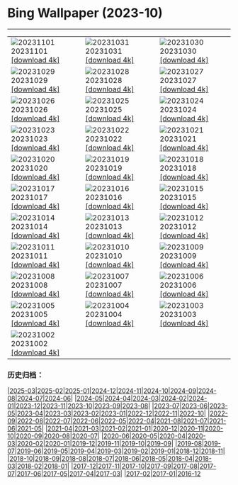# Bing Wallpaper (2023-10)
**************

<table><tr><td><img class="wallpaper" src="https://www.bing.com/th?id=OHR.HalloweenPorchAI_EN-US0776611565_1920x1080.jpg" alt="20231101"> 20231101 <a class="wallpaper_link" href="https://www.bing.com/th?id=OHR.HalloweenPorchAI_EN-US0776611565_UHD.jpg">[download 4k]</a></td><td><img class="wallpaper" src="https://www.bing.com/th?id=OHR.AutumnRaven_EN-US0686194098_1920x1080.jpg" alt="20231031"> 20231031 <a class="wallpaper_link" href="https://www.bing.com/th?id=OHR.AutumnRaven_EN-US0686194098_UHD.jpg">[download 4k]</a></td><td><img class="wallpaper" src="https://www.bing.com/th?id=OHR.SavannahSculpture_EN-US0375520303_1920x1080.jpg" alt="20231030"> 20231030 <a class="wallpaper_link" href="https://www.bing.com/th?id=OHR.SavannahSculpture_EN-US0375520303_UHD.jpg">[download 4k]</a></td></tr><tr><td><img class="wallpaper" src="https://www.bing.com/th?id=OHR.FiveWinds_EN-US0292788215_1920x1080.jpg" alt="20231029"> 20231029 <a class="wallpaper_link" href="https://www.bing.com/th?id=OHR.FiveWinds_EN-US0292788215_UHD.jpg">[download 4k]</a></td><td><img class="wallpaper" src="https://www.bing.com/th?id=OHR.OldBridgeSkye_EN-US0196189617_1920x1080.jpg" alt="20231028"> 20231028 <a class="wallpaper_link" href="https://www.bing.com/th?id=OHR.OldBridgeSkye_EN-US0196189617_UHD.jpg">[download 4k]</a></td><td><img class="wallpaper" src="https://www.bing.com/th?id=OHR.ViennaAutumn_EN-US0101367282_1920x1080.jpg" alt="20231027"> 20231027 <a class="wallpaper_link" href="https://www.bing.com/th?id=OHR.ViennaAutumn_EN-US0101367282_UHD.jpg">[download 4k]</a></td></tr><tr><td><img class="wallpaper" src="https://www.bing.com/th?id=OHR.GrandStaircase_EN-US9984560349_1920x1080.jpg" alt="20231026"> 20231026 <a class="wallpaper_link" href="https://www.bing.com/th?id=OHR.GrandStaircase_EN-US9984560349_UHD.jpg">[download 4k]</a></td><td><img class="wallpaper" src="https://www.bing.com/th?id=OHR.FuzerCastle_EN-US9918819618_1920x1080.jpg" alt="20231025"> 20231025 <a class="wallpaper_link" href="https://www.bing.com/th?id=OHR.FuzerCastle_EN-US9918819618_UHD.jpg">[download 4k]</a></td><td><img class="wallpaper" src="https://www.bing.com/th?id=OHR.PoconosMaze_EN-US4210947594_1920x1080.jpg" alt="20231024"> 20231024 <a class="wallpaper_link" href="https://www.bing.com/th?id=OHR.PoconosMaze_EN-US4210947594_UHD.jpg">[download 4k]</a></td></tr><tr><td><img class="wallpaper" src="https://www.bing.com/th?id=OHR.AstoriaBridge_EN-US9518437970_1920x1080.jpg" alt="20231023"> 20231023 <a class="wallpaper_link" href="https://www.bing.com/th?id=OHR.AstoriaBridge_EN-US9518437970_UHD.jpg">[download 4k]</a></td><td><img class="wallpaper" src="https://www.bing.com/th?id=OHR.PersepolisRelief_EN-US9435779068_1920x1080.jpg" alt="20231022"> 20231022 <a class="wallpaper_link" href="https://www.bing.com/th?id=OHR.PersepolisRelief_EN-US9435779068_UHD.jpg">[download 4k]</a></td><td><img class="wallpaper" src="https://www.bing.com/th?id=OHR.PygmySloth_EN-US9345280015_1920x1080.jpg" alt="20231021"> 20231021 <a class="wallpaper_link" href="https://www.bing.com/th?id=OHR.PygmySloth_EN-US9345280015_UHD.jpg">[download 4k]</a></td></tr><tr><td><img class="wallpaper" src="https://www.bing.com/th?id=OHR.WaterLilyVietnam_EN-US1552107370_1920x1080.jpg" alt="20231020"> 20231020 <a class="wallpaper_link" href="https://www.bing.com/th?id=OHR.WaterLilyVietnam_EN-US1552107370_UHD.jpg">[download 4k]</a></td><td><img class="wallpaper" src="https://www.bing.com/th?id=OHR.KodiakAlaska_EN-US1478138954_1920x1080.jpg" alt="20231019"> 20231019 <a class="wallpaper_link" href="https://www.bing.com/th?id=OHR.KodiakAlaska_EN-US1478138954_UHD.jpg">[download 4k]</a></td><td><img class="wallpaper" src="https://www.bing.com/th?id=OHR.SpreadsheetDay_EN-US1385391820_1920x1080.jpg" alt="20231018"> 20231018 <a class="wallpaper_link" href="https://www.bing.com/th?id=OHR.SpreadsheetDay_EN-US1385391820_UHD.jpg">[download 4k]</a></td></tr><tr><td><img class="wallpaper" src="https://www.bing.com/th?id=OHR.GoldenEnchantments_EN-US1308880623_1920x1080.jpg" alt="20231017"> 20231017 <a class="wallpaper_link" href="https://www.bing.com/th?id=OHR.GoldenEnchantments_EN-US1308880623_UHD.jpg">[download 4k]</a></td><td><img class="wallpaper" src="https://www.bing.com/th?id=OHR.AutumnHedgehog_EN-US1171311197_1920x1080.jpg" alt="20231016"> 20231016 <a class="wallpaper_link" href="https://www.bing.com/th?id=OHR.AutumnHedgehog_EN-US1171311197_UHD.jpg">[download 4k]</a></td><td><img class="wallpaper" src="https://www.bing.com/th?id=OHR.RingEclipse_EN-US1077107553_1920x1080.jpg" alt="20231015"> 20231015 <a class="wallpaper_link" href="https://www.bing.com/th?id=OHR.RingEclipse_EN-US1077107553_UHD.jpg">[download 4k]</a></td></tr><tr><td><img class="wallpaper" src="https://www.bing.com/th?id=OHR.ViesteItaly_EN-US0948108910_1920x1080.jpg" alt="20231014"> 20231014 <a class="wallpaper_link" href="https://www.bing.com/th?id=OHR.ViesteItaly_EN-US0948108910_UHD.jpg">[download 4k]</a></td><td><img class="wallpaper" src="https://www.bing.com/th?id=OHR.IdahoBarn_EN-US0098074838_1920x1080.jpg" alt="20231013"> 20231013 <a class="wallpaper_link" href="https://www.bing.com/th?id=OHR.IdahoBarn_EN-US0098074838_UHD.jpg">[download 4k]</a></td><td><img class="wallpaper" src="https://www.bing.com/th?id=OHR.JohnDayFossil_EN-US9957224234_1920x1080.jpg" alt="20231012"> 20231012 <a class="wallpaper_link" href="https://www.bing.com/th?id=OHR.JohnDayFossil_EN-US9957224234_UHD.jpg">[download 4k]</a></td></tr><tr><td><img class="wallpaper" src="https://www.bing.com/th?id=OHR.SoprisSunrise_EN-US9658915846_1920x1080.jpg" alt="20231011"> 20231011 <a class="wallpaper_link" href="https://www.bing.com/th?id=OHR.SoprisSunrise_EN-US9658915846_UHD.jpg">[download 4k]</a></td><td><img class="wallpaper" src="https://www.bing.com/th?id=OHR.FremontPetroglyph_EN-US9601526664_1920x1080.jpg" alt="20231010"> 20231010 <a class="wallpaper_link" href="https://www.bing.com/th?id=OHR.FremontPetroglyph_EN-US9601526664_UHD.jpg">[download 4k]</a></td><td><img class="wallpaper" src="https://www.bing.com/th?id=OHR.OctoClam_EN-US9467607669_1920x1080.jpg" alt="20231009"> 20231009 <a class="wallpaper_link" href="https://www.bing.com/th?id=OHR.OctoClam_EN-US9467607669_UHD.jpg">[download 4k]</a></td></tr><tr><td><img class="wallpaper" src="https://www.bing.com/th?id=OHR.GrizzlyFalls_EN-US9219501224_1920x1080.jpg" alt="20231008"> 20231008 <a class="wallpaper_link" href="https://www.bing.com/th?id=OHR.GrizzlyFalls_EN-US9219501224_UHD.jpg">[download 4k]</a></td><td><img class="wallpaper" src="https://www.bing.com/th?id=OHR.TaughannockFalls_EN-US8509030625_1920x1080.jpg" alt="20231007"> 20231007 <a class="wallpaper_link" href="https://www.bing.com/th?id=OHR.TaughannockFalls_EN-US8509030625_UHD.jpg">[download 4k]</a></td><td><img class="wallpaper" src="https://www.bing.com/th?id=OHR.GentooJump_EN-US3267430533_1920x1080.jpg" alt="20231006"> 20231006 <a class="wallpaper_link" href="https://www.bing.com/th?id=OHR.GentooJump_EN-US3267430533_UHD.jpg">[download 4k]</a></td></tr><tr><td><img class="wallpaper" src="https://www.bing.com/th?id=OHR.TarantulaNebula_EN-US3085335513_1920x1080.jpg" alt="20231005"> 20231005 <a class="wallpaper_link" href="https://www.bing.com/th?id=OHR.TarantulaNebula_EN-US3085335513_UHD.jpg">[download 4k]</a></td><td><img class="wallpaper" src="https://www.bing.com/th?id=OHR.WhitsundaySwirl_EN-US2946291997_1920x1080.jpg" alt="20231004"> 20231004 <a class="wallpaper_link" href="https://www.bing.com/th?id=OHR.WhitsundaySwirl_EN-US2946291997_UHD.jpg">[download 4k]</a></td><td><img class="wallpaper" src="https://www.bing.com/th?id=OHR.VuittonFoundation_EN-US2808914200_1920x1080.jpg" alt="20231003"> 20231003 <a class="wallpaper_link" href="https://www.bing.com/th?id=OHR.VuittonFoundation_EN-US2808914200_UHD.jpg">[download 4k]</a></td></tr><tr><td><img class="wallpaper" src="https://www.bing.com/th?id=OHR.LakeBledSunrise_EN-US2708574517_1920x1080.jpg" alt="20231002"> 20231002 <a class="wallpaper_link" href="https://www.bing.com/th?id=OHR.LakeBledSunrise_EN-US2708574517_UHD.jpg">[download 4k]</a></td><td></td><td></td></tr></table>

### 历史归档：

|[2025-03](/../2025-03/2025-03.md)|[2025-02](/../2025-02/2025-02.md)|[2025-01](/../2025-01/2025-01.md)|[2024-12](/../2024-12/2024-12.md)|[2024-11](/../2024-11/2024-11.md)|[2024-10](/../2024-10/2024-10.md)|[2024-09](/../2024-09/2024-09.md)|[2024-08](/../2024-08/2024-08.md)|[2024-07](/../2024-07/2024-07.md)|[2024-06](/../2024-06/2024-06.md)|
|[2024-05](/../2024-05/2024-05.md)|[2024-04](/../2024-04/2024-04.md)|[2024-03](/../2024-03/2024-03.md)|[2024-02](/../2024-02/2024-02.md)|[2024-01](/../2024-01/2024-01.md)|[2023-12](/../2023-12/2023-12.md)|[2023-11](/../2023-11/2023-11.md)|[2023-10](/2023-10.md)|[2023-09](/../2023-09/2023-09.md)|[2023-08](/../2023-08/2023-08.md)|
|[2023-07](/../2023-07/2023-07.md)|[2023-06](/../2023-06/2023-06.md)|[2023-05](/../2023-05/2023-05.md)|[2023-04](/../2023-04/2023-04.md)|[2023-03](/../2023-03/2023-03.md)|[2023-02](/../2023-02/2023-02.md)|[2023-01](/../2023-01/2023-01.md)|[2022-12](/../2022-12/2022-12.md)|[2022-11](/../2022-11/2022-11.md)|[2022-10](/../2022-10/2022-10.md)|
|[2022-09](/../2022-09/2022-09.md)|[2022-08](/../2022-08/2022-08.md)|[2022-07](/../2022-07/2022-07.md)|[2022-06](/../2022-06/2022-06.md)|[2022-05](/../2022-05/2022-05.md)|[2022-04](/../2022-04/2022-04.md)|[2021-08](/../2021-08/2021-08.md)|[2021-07](/../2021-07/2021-07.md)|[2021-06](/../2021-06/2021-06.md)|[2021-05](/../2021-05/2021-05.md)|
|[2021-04](/../2021-04/2021-04.md)|[2021-03](/../2021-03/2021-03.md)|[2021-02](/../2021-02/2021-02.md)|[2021-01](/../2021-01/2021-01.md)|[2020-12](/../2020-12/2020-12.md)|[2020-11](/../2020-11/2020-11.md)|[2020-10](/../2020-10/2020-10.md)|[2020-09](/../2020-09/2020-09.md)|[2020-08](/../2020-08/2020-08.md)|[2020-07](/../2020-07/2020-07.md)|
|[2020-06](/../2020-06/2020-06.md)|[2020-05](/../2020-05/2020-05.md)|[2020-04](/../2020-04/2020-04.md)|[2020-03](/../2020-03/2020-03.md)|[2020-02](/../2020-02/2020-02.md)|[2020-01](/../2020-01/2020-01.md)|[2019-12](/../2019-12/2019-12.md)|[2019-11](/../2019-11/2019-11.md)|[2019-10](/../2019-10/2019-10.md)|[2019-09](/../2019-09/2019-09.md)|
|[2019-08](/../2019-08/2019-08.md)|[2019-07](/../2019-07/2019-07.md)|[2019-06](/../2019-06/2019-06.md)|[2019-05](/../2019-05/2019-05.md)|[2019-04](/../2019-04/2019-04.md)|[2019-03](/../2019-03/2019-03.md)|[2019-02](/../2019-02/2019-02.md)|[2019-01](/../2019-01/2019-01.md)|[2018-12](/../2018-12/2018-12.md)|[2018-11](/../2018-11/2018-11.md)|
|[2018-10](/../2018-10/2018-10.md)|[2018-09](/../2018-09/2018-09.md)|[2018-08](/../2018-08/2018-08.md)|[2018-07](/../2018-07/2018-07.md)|[2018-06](/../2018-06/2018-06.md)|[2018-05](/../2018-05/2018-05.md)|[2018-04](/../2018-04/2018-04.md)|[2018-03](/../2018-03/2018-03.md)|[2018-02](/../2018-02/2018-02.md)|[2018-01](/../2018-01/2018-01.md)|
|[2017-12](/../2017-12/2017-12.md)|[2017-11](/../2017-11/2017-11.md)|[2017-10](/../2017-10/2017-10.md)|[2017-09](/../2017-09/2017-09.md)|[2017-08](/../2017-08/2017-08.md)|[2017-07](/../2017-07/2017-07.md)|[2017-06](/../2017-06/2017-06.md)|[2017-05](/../2017-05/2017-05.md)|[2017-04](/../2017-04/2017-04.md)|[2017-03](/../2017-03/2017-03.md)|
|[2017-02](/../2017-02/2017-02.md)|[2017-01](/../2017-01/2017-01.md)|[2016-12](/../2016-12/2016-12.md)
